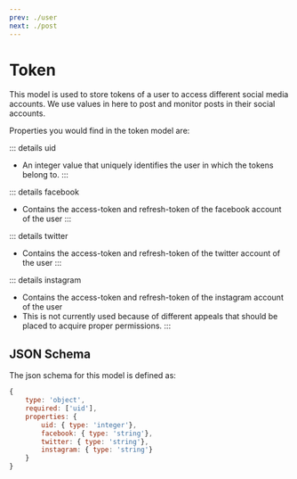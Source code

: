 ```yaml
---
prev: ./user
next: ./post
---
```

# Token
This model is used to store tokens of a user to access different social media accounts. We use values in here to post and monitor posts in their social accounts.

Properties you would find in the token model are:

::: details uid <Badge text="required" type="warning" />
- An integer value that uniquely identifies the user in which the tokens belong to.
:::

::: details facebook
- Contains the access-token and refresh-token of the facebook account of the user
:::

::: details twitter
- Contains the access-token and refresh-token of the twitter account of the user
:::

::: details instagram <Badge text="unused" type="error" />
- Contains the access-token and refresh-token of the instagram account of the user
- This is not currently used because of different appeals that should be placed to acquire proper permissions.
:::

## JSON Schema
The json schema for this model is defined as:
```js
{
    type: 'object',
    required: ['uid'],
    properties: {
        uid: { type: 'integer'},
        facebook: { type: 'string'},    
        twitter: { type: 'string'}, 
        instagram: { type: 'string'} 
    }
}
```

